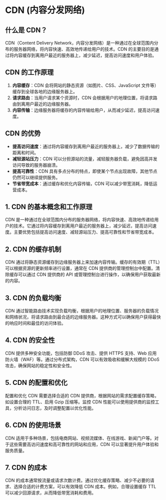 # CDN (内容分发网络)

## 什么是 CDN？

CDN（Content Delivery Network，内容分发网络）是一种通过在全球范围内分布的服务器网络，将内容快速、高效地传递给用户的技术。CDN 的主要目的是通过将内容缓存到离用户最近的服务器上，减少延迟，提高访问速度和用户体验。

## CDN 的工作原理

1. **内容缓存**：CDN 会将网站的静态资源（如图片、CSS、JavaScript 文件等）缓存到全球各地的边缘服务器上。
2. **请求路由**：当用户请求某个资源时，CDN 会根据用户的地理位置，将请求路由到离用户最近的边缘服务器。
3. **内容传输**：边缘服务器将缓存的内容传输给用户，从而减少延迟，提高访问速度。

## CDN 的优势

- **提高访问速度**：通过将内容缓存到离用户最近的服务器上，减少了数据传输的距离和时间。
- **减轻源站压力**：CDN 可以分担源站的流量，减轻服务器负载，避免因高并发访问导致的服务器崩溃。
- **提高可靠性**：CDN 具有多点分布的特点，即使某个节点出现故障，其他节点仍然可以继续提供服务。
- **节省带宽成本**：通过缓存和优化内容传输，CDN 可以减少带宽消耗，降低运营成本。




## 1. CDN 的基本概念和工作原理

CDN 是一种通过在全球范围内分布的服务器网络，将内容快速、高效地传递给用户的技术。它通过将内容缓存到离用户最近的服务器上，减少延迟，提高访问速度。主要优势包括提高访问速度、减轻源站压力、提高可靠性和节省带宽成本。

## 2. CDN 的缓存机制

CDN 通过将静态资源缓存到边缘服务器上来加速内容传输。缓存的有效期（TTL）可以根据资源的更新频率进行设置，通常在 CDN 提供商的管理控制台中配置。清除缓存可以通过 CDN 提供商的 API 或管理控制台进行操作，以确保用户获取最新的内容。

## 3. CDN 的负载均衡

CDN 通过智能路由技术实现负载均衡，根据用户的地理位置、服务器的负载情况和网络状况，将请求路由到最合适的边缘服务器。这种方式可以确保用户获得最快的响应时间和最佳的访问体验。

## 4. CDN 的安全性

CDN 提供多种安全功能，包括防御 DDoS 攻击、提供 HTTPS 支持、Web 应用防火墙（WAF）等。通过分布式架构，CDN 可以有效吸收和缓解大规模的 DDoS 攻击，确保网站的稳定性和安全性。

## 5. CDN 的配置和优化

配置和优化 CDN 需要选择合适的 CDN 提供商，根据网站的需求配置缓存策略，如设置合理的 TTL、启用 Gzip 压缩等。监控 CDN 性能可以使用提供商的监控工具，分析访问日志，及时调整配置以优化性能。

## 6. CDN 的使用场景

CDN 适用于多种场景，包括电商网站、视频流媒体、在线游戏、新闻门户等。对于这些需要高访问速度和高可靠性的网站和应用，CDN 可以显著提升用户体验和服务质量。

## 7. CDN 的成本

CDN 的成本通常按流量或请求次数计费。通过优化缓存策略、减少不必要的请求、选择合适的计费方案，可以有效降低 CDN 成本。例如，合理设置缓存 TTL 可以减少回源请求，从而降低带宽消耗和费用。


